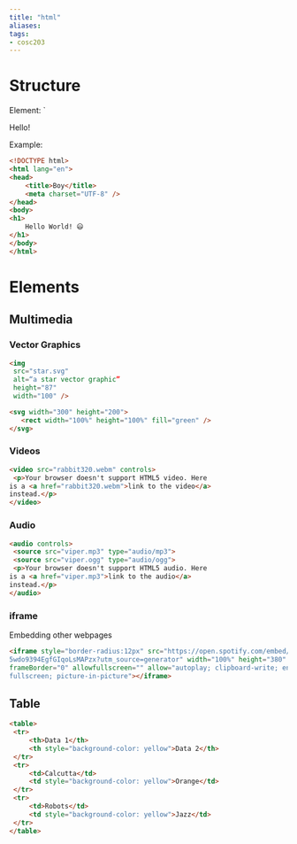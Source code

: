 ```yaml
---
title: "html"
aliases: 
tags: 
- cosc203
---
```


# Structure
Element: `<div id="element" disabled>Hello!</div>

Example:
```html
<!DOCTYPE html>
<html lang="en">
<head>
    <title>Boy</title>
    <meta charset="UTF-8" />
</head>
<body>
<h1>
    Hello World! 😃
</h1>
</body>
</html>
```

# Elements

## Multimedia
### Vector Graphics
``` html
<img
 src="star.svg"
 alt=“a star vector graphic”
 height="87"
 width="100" />
 ```
 
 ```html
<svg width="300" height="200">
 	<rect width="100%" height="100%" fill="green" />
</svg> 
 ```

### Videos
``` html
<video src="rabbit320.webm" controls>
 <p>Your browser doesn't support HTML5 video. Here
is a <a href="rabbit320.webm">link to the video</a>
instead.</p>
</video>
```

### Audio
```html
<audio controls>
 <source src="viper.mp3" type="audio/mp3">
 <source src="viper.ogg" type="audio/ogg">
 <p>Your browser doesn't support HTML5 audio. Here
is a <a href="viper.mp3">link to the audio</a>
instead.</p>
</audio>
```

### iframe
Embedding other webpages
``` html
<iframe style="border-radius:12px" src="https://open.spotify.com/embed/track/
5wdo9394EgfGIqoLsMAPzx?utm_source=generator" width="100%" height="380"
frameBorder="0" allowfullscreen="" allow="autoplay; clipboard-write; encrypted-media;
fullscreen; picture-in-picture"></iframe>
```

## Table
```html
<table>
 <tr>
	 <th>Data 1</th>
	 <th style="background-color: yellow">Data 2</th>
 </tr>
 <tr>
	 <td>Calcutta</td>
	 <td style="background-color: yellow">Orange</td>
 </tr>
 <tr>
	 <td>Robots</td>
	 <td style="background-color: yellow">Jazz</td>
 </tr>
</table>
```